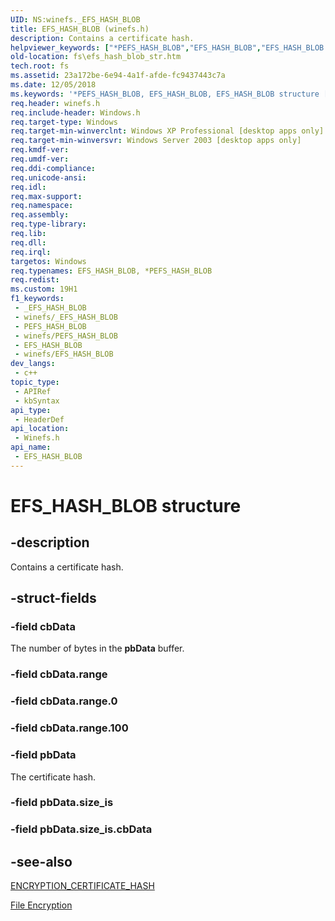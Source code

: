 ```yaml
---
UID: NS:winefs._EFS_HASH_BLOB
title: EFS_HASH_BLOB (winefs.h)
description: Contains a certificate hash.
helpviewer_keywords: ["*PEFS_HASH_BLOB","EFS_HASH_BLOB","EFS_HASH_BLOB structure [Files]","PEFS_HASH_BLOB","PEFS_HASH_BLOB structure pointer [Files]","_win32_efs_hash_blob_str","base.efs_hash_blob_str","fs.efs_hash_blob_str","winefs/EFS_HASH_BLOB","winefs/PEFS_HASH_BLOB"]
old-location: fs\efs_hash_blob_str.htm
tech.root: fs
ms.assetid: 23a172be-6e94-4a1f-afde-fc9437443c7a
ms.date: 12/05/2018
ms.keywords: '*PEFS_HASH_BLOB, EFS_HASH_BLOB, EFS_HASH_BLOB structure [Files], PEFS_HASH_BLOB, PEFS_HASH_BLOB structure pointer [Files], _win32_efs_hash_blob_str, base.efs_hash_blob_str, fs.efs_hash_blob_str, winefs/EFS_HASH_BLOB, winefs/PEFS_HASH_BLOB'
req.header: winefs.h
req.include-header: Windows.h
req.target-type: Windows
req.target-min-winverclnt: Windows XP Professional [desktop apps only]
req.target-min-winversvr: Windows Server 2003 [desktop apps only]
req.kmdf-ver: 
req.umdf-ver: 
req.ddi-compliance: 
req.unicode-ansi: 
req.idl: 
req.max-support: 
req.namespace: 
req.assembly: 
req.type-library: 
req.lib: 
req.dll: 
req.irql: 
targetos: Windows
req.typenames: EFS_HASH_BLOB, *PEFS_HASH_BLOB
req.redist: 
ms.custom: 19H1
f1_keywords:
 - _EFS_HASH_BLOB
 - winefs/_EFS_HASH_BLOB
 - PEFS_HASH_BLOB
 - winefs/PEFS_HASH_BLOB
 - EFS_HASH_BLOB
 - winefs/EFS_HASH_BLOB
dev_langs:
 - c++
topic_type:
 - APIRef
 - kbSyntax
api_type:
 - HeaderDef
api_location:
 - Winefs.h
api_name:
 - EFS_HASH_BLOB
---
```


# EFS_HASH_BLOB structure


## -description

Contains a certificate hash.

## -struct-fields

### -field cbData

The number of bytes in the <b>pbData</b> buffer.

### -field cbData.range

### -field cbData.range.0

### -field cbData.range.100

### -field pbData

The certificate hash.

### -field pbData.size_is

### -field pbData.size_is.cbData

## -see-also

<a href="https://docs.microsoft.com/windows/desktop/api/winefs/ns-winefs-encryption_certificate_hash">ENCRYPTION_CERTIFICATE_HASH</a>



<a href="https://docs.microsoft.com/windows/desktop/FileIO/file-encryption">File Encryption</a>

